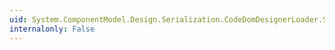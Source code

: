 ```yaml
---
uid: System.ComponentModel.Design.Serialization.CodeDomDesignerLoader.System#ComponentModel#Design#Serialization#INameCreationService#ValidateName(System.String)
internalonly: False
---
```

